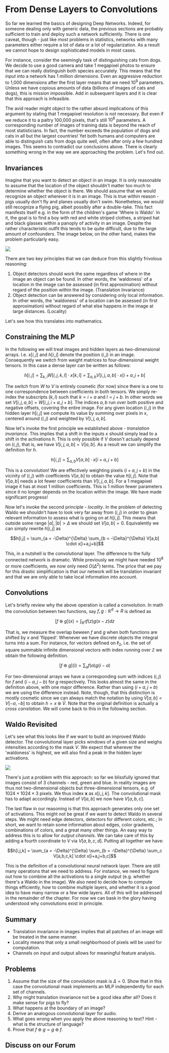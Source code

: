 # From Dense Layers to Convolutions

So far we learned the basics of designing Deep Networks. Indeed, for someone dealing only with generic data, the previous sections are probably sufficient to train and deploy such a network sufficiently. There is one caveat, though - just like most problems in statistics, networks with many parameters either require a lot of data or a lot of regularization. As a result we cannot hope to design sophisticated models in most cases.

For instance, consider the seemingly task of distinguishing cats from dogs. We decide to use a good camera and take 1 megapixel photos to ensure that we can really distinguish both species accurately. This means that the *input* into a network has 1 million dimensions. Even an aggressive reduction to 1,000 dimensions after the first layer means that we need $10^9$ parameters. Unless we have copious amounts of data (billions of images of cats and dogs), this is mission impossible. Add in subsequent layers and it is clear that this approach is infeasible.

The avid reader might object to the rather absurd implications of this argument by stating that 1 megapixel resolution is not necessary. But even if we reduce it to a paltry 100,000 pixels, that's still $10^8$ parameters. A corresponding number of images of training data is beyond the reach of most statisticians. In fact, the number exceeds the population of dogs and cats in all but the largest countries! Yet both humans and computers are able to distinguish cats from dogs quite well, often after only a few hundred images. This seems to contradict our conclusions above. There is clearly something wrong in the way we are approaching the problem. Let's find out.

## Invariances

Imagine that you want to detect an object in an image. It is only reasonable to assume that the location of the object shouldn't matter too much to determine whether the object is there. We should assume that we would recognize an object wherever it is in an image. This is true within reason - pigs usually don't fly and planes usually don't swim. Nonetheless, we would still recognize a flying pig, albeit possibly after a double-take. This fact manifests itself e.g. in the form of the children's game 'Where is Waldo'. In it, the goal is to find a boy with red and white striped clothes, a striped hat and black glasses within a panoply of activity in an image. Despite the rather characteristic outfit this tends to be quite difficult, due to the large amount of confounders. The image below, on the other hand, makes the problem particularly easy.

![](../img/waldo.jpg)


There are two key principles that we can deduce from this slightly frivolous reasoning:

1. Object detectors should work the same regardless of where in the image an object can be found. In other words, the 'waldoness' of a location in the image can be assessed (in first approximation) without regard of the position within the image. (Translation Invariance)
1. Object detection can be answered by considering only local information. In other words, the 'waldoness' of a location can be assessed (in first approximation) without regard of what else happens in the image at large distances. (Locality)

Let's see how this translates into mathematics.

## Constraining the MLP

In the following we will treat images and hidden layers as two-dimensional arrays. I.e. $x[i,j]$ and $h[i,j]$ denote the position $(i,j)$ in an image. Consequently we switch from weight matrices to four-dimensional weight tensors. In this case a dense layer can be written as follows:

$$h[i,j] = \sum_{k,l} W[i,j,k,l] \cdot x[k,l] =
\sum_{a, b} V[i,j,a,b] \cdot x[i+a,j+b]$$

The switch from $W$ to $V$ is entirely cosmetic (for now) since there is a one to one correspondence between coefficients in both tensors. We simply re-index the subscripts $(k,l)$ such that $k = i+a$ and $l = j+b$. In other words we set $V[i,j,a,b] = W[i,j,i+a, j+b]$. The indices $a, b$ run over both positive and negative offsets, covering the entire image. For any given location $(i,j)$ in the hidden layer $h[i,j]$ we compute its value by summing over pixels in $x$, centered around $(i,j)$ and weighted by $V[i,j,a,b]$.

Now let's invoke the first principle we established above - *translation invariance*. This implies that a shift in the inputs $x$ should simply lead to a shift in the activations $h$. This is only possible if $V$ doesn't actually depend on $(i,j)$, that is, we have $V[i,j,a,b] = V[a,b]$. As a result we can simplify the definition for $h$.

$$h[i,j] = \sum_{a, b} V[a,b] \cdot x[i+a,j+b]$$

This is a convolution! We are effectively weighting pixels $(i+a, j+b)$ in the vicinity of $(i,j)$ with coefficients $V[a,b]$ to obtain the value $h[i,j]$. Note that $V[a,b]$ needs a lot fewer coefficients than $V[i,j,a,b]$. For a 1 megapixel image it has at most 1 million coefficients. This is 1 million fewer parameters since it no longer depends on the location within the image. We have made significant progress!

Now let's invoke the second principle - *locality*. In the problem of detecting Waldo we shouldn't have to look very far away from $(i,j)$ in order to glean relevant information to assess what is going on at $h[i,j]$. This means that outside some range $|a|, |b| > \Delta$ we should set $V[a,b] = 0$. Equivalently we can simply rewrite $h[i,j]$ as

$$h[i,j] = \sum_{a = -\Delta}^{\Delta} \sum_{b = -\Delta}^{\Delta} V[a,b] \cdot x[i+a,j+b]$$

This, in a nutshell is the convolutional layer. The difference to the fully connected network is dramatic. While previously we might have needed $10^8$ or more coefficients, we now only need $O(\Delta^2)$ terms. The price that we pay for this drastic simplification is that our network will be translation invariant and that we are only able to take local information into account.

## Convolutions

Let's briefly review why the above operation is called a convolution. In math the convolution between two functions, say $f, g: \mathbb{R}^d \to R$ is defined as

$$[f \circledast g](x) = \int_{\mathbb{R}^d} f(z) g(x-z) dz$$

That is, we measure the overlap beween $f$ and $g$ when both functions are shifted by $x$ and 'flipped'. Whenever we have discrete objects the integral turns into a sum. For instance, for vectors defined on $\ell_2$, i.e. the set of square summable infinite dimensional vectors with index running over $\mathbb{Z}$ we obtain the following definition.

$$[f \circledast g](i) = \sum_a f(a) g(i-a)$$

For two-dimensional arrays we have a corresponding sum with indices $(i,j)$ for $f$ and $(i-a, j-b)$ for $g$ respectively. This looks almost the same in the definition above, with one major difference. Rather than using $(i+a, j+b)$ we are using the difference instead. Note, though, that this distinction is mostly cosmetic since we can always match the notation by using $\tilde{V}[a,b] = V[-a, -b]$ to obtain $h = x \circledast \tilde{V}$. Note that the original definition is actually a *cross correlation*. We will come back to this in the following section.


## Waldo Revisited

Let's see what this looks like if we want to build an improved Waldo detector. The convolutional layer picks windows of a given size and weighs intensities according to the mask $V$. We expect that wherever the 'waldoness' is highest, we will also find a peak in the hidden layer activations.

![](../img/waldo-mask.jpg)

There's just a problem with this approach: so far we blissfully ignored that images consist of 3 channels - red, green and blue. In reality images are thus not two-dimensional objects but three-dimensional tensors, e.g. of $1024 \times 1024 \times 3$ pixels. We thus index $\mathbf{x}$ as $x[i,j,k]$. The convolutional mask has to adapt accordingly. Instead of $V[a,b]$ we now have $V[a,b,c]$.

The last flaw in our reasoning is that this approach generates only one set of activations. This might not be great if we want to detect Waldo in several steps. We might need edge detectors, detectors for different colors, etc.; In short, we want to retain some information about edges, color gradients, combinations of colors, and a great many other things. An easy way to address this is to allow for *output channels*. We can take care of this by adding a fourth coordinate to $V$ via $V[a,b,c,d]$. Putting all together we have:

$$h[i,j,k] = \sum_{a = -\Delta}^{\Delta} \sum_{b = -\Delta}^{\Delta} \sum_c V[a,b,c,k] \cdot x[i+a,j+b,c]$$

This is the definition of a convolutional neural network layer. There are still many operations that we need to address. For instance, we need to figure out how to combine all the activations to a single output (e.g. whether there's a Waldo in the image). We also need to decide how to compute things efficiently, how to combine multiple layers, and whether it is a good idea to have many narrow or a few wide layers. All of this will be addressed in the remainder of the chapter. For now we can bask in the glory having understood why convolutions exist in principle.

## Summary

* Translation invariance in images implies that all patches of an image will be treated in the same manner.
* Locality means that only a small neighborhood of pixels will be used for computation.
* Channels on input and output allows for meaningful feature analysis.

## Problems

1. Assume that the size of the convolution mask is $\Delta = 0$. Show that in this case the convolutional mask implements an MLP independently for each set of channels.
1. Why might translation invariance not be a good idea after all? Does it make sense for pigs to fly?
1. What happens at the boundary of an image?
1. Derive an analogous convolutional layer for audio.
1. What goes wrong when you apply the above reasoning to text? Hint - what is the structure of language?
1. Prove that $f \circledast g = g \circledast f$.

## Discuss on our Forum

<div id="discuss" topic_id="2348"></div>
